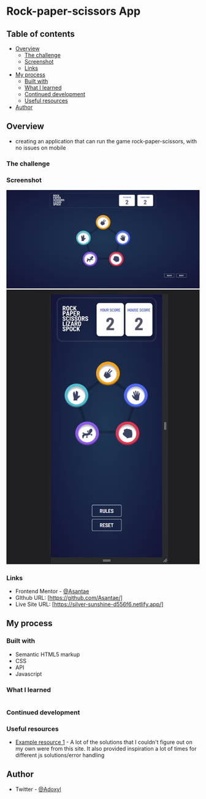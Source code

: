 # Rock-paper-scissors App
## Table of contents

- [Overview](#overview)
  - [The challenge](#the-challenge)
  - [Screenshot](#screenshot)
  - [Links](#links)
- [My process](#my-process)
  - [Built with](#built-with)
  - [What I learned](#what-i-learned)
  - [Continued development](#continued-development)
  - [Useful resources](#useful-resources)
- [Author](#author)


## Overview

- creating an application that can run the game rock-paper-scissors, with no issues on mobile

### The challenge

### Screenshot

![](./images/desktop-version.png)
![](./images/mobile-version.png)

### Links

- Frontend Mentor - [@Asantae](https://www.frontendmentor.io/profile/Asantae)
- GIthub URL: [https://github.com/Asantae/]
- Live Site URL: [https://silver-sunshine-d556f6.netlify.app/]

## My process



### Built with

- Semantic HTML5 markup
- CSS
- API
- Javascript

### What I learned

```js

```
### Continued development


### Useful resources

- [Example resource 1](https://stackoverflow.com/) - A lot of the solutions that I couldn't figure out on my own were from this site. It also provided inspiration a lot of times for different js solutions/error handling

## Author

- Twitter - [@Adoxyl](https://www.twitter.com/Adoxyl)

